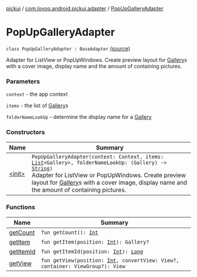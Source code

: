 [pickui](../../index.md) / [com.lovoo.android.pickui.adapter](../index.md) / [PopUpGalleryAdapter](./index.md)

# PopUpGalleryAdapter

`class PopUpGalleryAdapter : BaseAdapter` [(source)](https://github.com/lovoo/android-pickpic/blob/master/pickui/pickui/src/main/kotlin/com/lovoo/android/pickui/adapter/PopUpGalleryAdapter.kt#L40)

Adapter for ListView or PopUpWindows.
Create preview layout for [Gallery](#)s with a cover image,
display name and the amount of containing pictures.

### Parameters

`context` - the app context

`items` - the list of [Gallery](#)s

`folderNameLookUp` - determine the display name for a [Gallery](#)

### Constructors

| Name | Summary |
|---|---|
| [&lt;init&gt;](-init-.md) | `PopUpGalleryAdapter(context: Context, items: `[`List`](https://kotlinlang.org/api/latest/jvm/stdlib/kotlin.collections/-list/index.html)`<Gallery>, folderNameLookUp: (Gallery) -> `[`String`](https://kotlinlang.org/api/latest/jvm/stdlib/kotlin/-string/index.html)`)`<br>Adapter for ListView or PopUpWindows. Create preview layout for [Gallery](#)s with a cover image, display name and the amount of containing pictures. |

### Functions

| Name | Summary |
|---|---|
| [getCount](get-count.md) | `fun getCount(): `[`Int`](https://kotlinlang.org/api/latest/jvm/stdlib/kotlin/-int/index.html) |
| [getItem](get-item.md) | `fun getItem(position: `[`Int`](https://kotlinlang.org/api/latest/jvm/stdlib/kotlin/-int/index.html)`): Gallery?` |
| [getItemId](get-item-id.md) | `fun getItemId(position: `[`Int`](https://kotlinlang.org/api/latest/jvm/stdlib/kotlin/-int/index.html)`): `[`Long`](https://kotlinlang.org/api/latest/jvm/stdlib/kotlin/-long/index.html) |
| [getView](get-view.md) | `fun getView(position: `[`Int`](https://kotlinlang.org/api/latest/jvm/stdlib/kotlin/-int/index.html)`, convertView: View?, container: ViewGroup?): View` |
